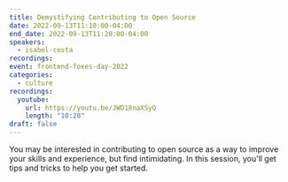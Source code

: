 ```yaml
---
title: Demystifying Contributing to Open Source
date: 2022-09-13T11:10:00-04:00
end_date: 2022-09-13T11:20:00-04:00
speakers:
  - isabel-costa
recordings:
event: frontend-foxes-day-2022
categories:
  - culture
recordings:
  youtube:
    url: https://youtu.be/JWD18naXSyQ
    length: "10:28"
draft: false
---
```


You may be interested in contributing to open source as a way to improve your skills and experience, but find intimidating. In this session, you'll get tips and tricks to help you get started.
